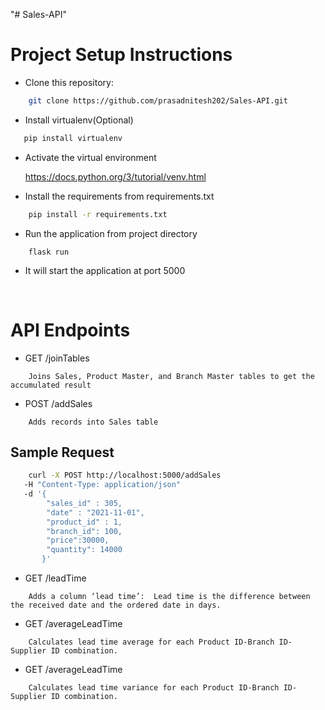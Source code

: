 "# Sales-API"

# Project Setup Instructions

- Clone this repository:

```bash
    git clone https://github.com/prasadnitesh202/Sales-API.git
```

- Install virtualenv(Optional)

```bash
   pip install virtualenv
```

- Activate the virtual environment

  https://docs.python.org/3/tutorial/venv.html

- Install the requirements from requirements.txt

```bash
    pip install -r requirements.txt
```

- Run the application from project directory

```
    flask run
```

- It will start the application at port 5000

<br>

# API Endpoints

- GET /joinTables

```
    Joins Sales, Product Master, and Branch Master tables to get the accumulated result
```

- POST /addSales

```
    Adds records into Sales table
```

## Sample Request

```bash
    curl -X POST http://localhost:5000/addSales
   -H "Content-Type: application/json"
   -d '{
        "sales_id" : 305,
        "date" : "2021-11-01",
        "product_id" : 1,
        "branch_id": 100,
        "price":30000,
        "quantity": 14000
       }'

```

- GET /leadTime

```
    Adds a column ‘lead time’:  Lead time is the difference between the received date and the ordered date in days.

```

- GET /averageLeadTime

```
    Calculates lead time average for each Product ID-Branch ID-Supplier ID combination.

```

- GET /averageLeadTime

```
    Calculates lead time variance for each Product ID-Branch ID-Supplier ID combination.
```
